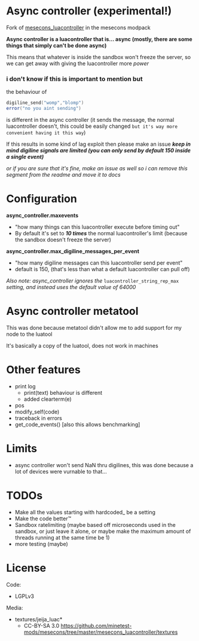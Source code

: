 # Async controller (experimental!)

Fork of [mesecons_luacontroller](https://github.com/minetest-mods/mesecons/tree/master/mesecons_luacontroller) in the mesecons modpack 

**Async controller is a luacontroller that is... async (mostly, there are some things that simply can't be done async)**

This means that whatever is inside the sandbox won't freeze the server, so we can get away with giving the luacontroller more *power*

### i don't know if this is important to mention but
the behaviour of 
```lua
digiline_send("womp","blomp")
error("no you aint sending")
```


is different in the async controller (it sends the message, the normal luacontroller doesn't, this could be easily changed `but it's way more convenient having it this way`)

If this results in some kind of lag exploit then please make an issue
***keep in mind digiline signals are limited (you can only send by default 150 inside a single event)***


*or if you are sure that it's fine, make an issue as well so i can remove this segment from the readme and move it to docs*
# Configuration
**async_controller.maxevents**

- "how many things can this luacontroller execute before timing out"
- By default it's set to ***10 times*** the normal luacontroller's limit (because the sandbox doesn't freeze the server)

**async_controller.max_digiline_messages_per_event**
- "how many digiline messages can this luacontroller send per event"
- default is 150, (that's less than what a default luacontroller can pull off) 


*Also note: async_controller ignores the* `luacontroller_string_rep_max` *setting, and instead uses the default value of 64000*

# Async controller metatool

This was done because metatool didn't allow me to add support for my node to the luatool

It's basically a copy of the luatool, does not work in machines 

# Other features
- print log
  - print(text) behaviour is different
  - added clearterm(e)
- pos
- modify_self(code)
- traceback in errors
- get_code_events() [also this allows benchmarking]

# Limits
- async controller won't send NaN thru digilines, this was done because a lot of devices were vurnable to that...

# TODOs
- Make all the values starting with hardcoded_ be a setting
- Make the code better:tm:
- Sandbox ratelimiting (maybe based off microseconds used in the sandbox, or just leave it alone, or maybe make the maximum amount of threads running at the same time be 1)
- more testing (maybe)

# License

Code:
- LGPLv3

Media:
- textures/jeija_luac*
  - CC-BY-SA 3.0 https://github.com/minetest-mods/mesecons/tree/master/mesecons_luacontroller/textures
